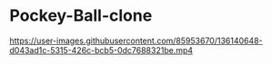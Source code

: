 # Pockey-Ball-clone

https://user-images.githubusercontent.com/85953670/136140648-d043ad1c-5315-426c-bcb5-0dc7688321be.mp4

